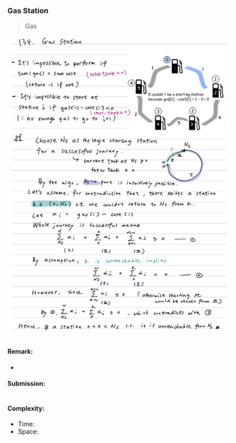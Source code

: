 ### Gas Station

>Gas

<p>
    <img src="../images/134_gas.jpg" width="500" />
</p>

```python

```
#### Remark:
- 
#### Submission:
```
```
#### Complexity:
- Time:
- Space:
